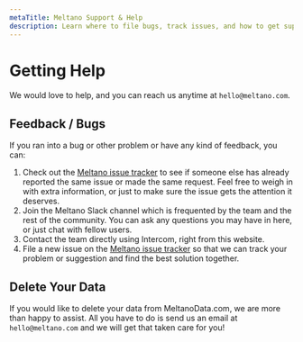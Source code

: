 ```yaml
---
metaTitle: Meltano Support & Help
description: Learn where to file bugs, track issues, and how to get support from the Meltano Slack and other channels.
---
```


# Getting Help

We would love to help, and you can reach us anytime at `hello@meltano.com`.

## Feedback / Bugs

If you ran into a bug or other problem or have any kind of feedback, you can:

1. Check out the [Meltano issue tracker][issues] to see if someone else has already reported the same issue or made the same request. Feel free to weigh in with extra information, or just to make sure the issue gets the attention it deserves.
2. Join the <SlackChannelLink>Meltano Slack channel</SlackChannelLink> which is frequented by the team and the rest of the community. You can ask any questions you may have in here, or just chat with fellow users.
3. <IntercomLink>Contact the team directly</IntercomLink> using Intercom, right from this website.
4. File a new issue on the [Meltano issue tracker][issues] so that we can track your problem or suggestion and find the best solution together.

[issues]: https://gitlab.com/meltano/meltano/issues/

## Delete Your Data

If you would like to delete your data from MeltanoData.com, we are more than happy to assist. All you have to do is send us an email at `hello@meltano.com` and we will get that taken care for you!

